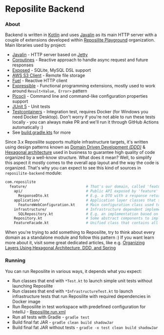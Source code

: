 # Reposilite Backend

### About

Backend is written in [Kotlin](https://kotlinlang.org/) and uses [Javalin](https://javalin.io/) as its main HTTP server 
with a couple of extensions developed within [Reposilite Playground](https://github.com/reposilite-playground) organization.
Main libraries used by project:

* [Javalin](https://javalin.io/) - HTTP server based on [Jetty](https://www.eclipse.org/jetty/)
* [Coroutines](https://kotlinlang.org/docs/coroutines-overview.html) - Reactive approach to handle async request and future responses
* [Exposed](https://github.com/JetBrains/Exposed) - SQLite, MySQL DSL support
* [AWS S3 Client](https://github.com/aws/aws-sdk-java-v2) - Remote file storage
* [Fuel](https://github.com/kittinunf/fuel) - Reactive HTTP client
* [Expressible](https://github.com/panda-lang/expressible) - Functional programming extensions, mostly used to work around `Result<Value, Error>` pattern
* [Picocli](https://picocli.info/) - Command line and command-like configuration properties support
* [JUnit 5](https://junit.org/junit5/) - Unit tests
* [Testcontainers](https://www.testcontainers.org/) - Integration test, requires Docker (for Windows you need Docker Desktop). 
  Don't worry if you're not able to run these tests locally - you can always make PR and we'll run it through GitHub Actions automatically :)
* See [build.gradle.kts](https://github.com/dzikoysk/reposilite/blob/main/reposilite-backend/build.gradle.kts) for more

Since 3.x Reposilite supports multiple infrastructure targets, it's written using design patterns known as 
[Domain Driven Development _(DDD)_](https://en.wikipedia.org/wiki/Domain-driven_design) & 
[Hexagonal architecture](https://en.wikipedia.org/wiki/Hexagonal_architecture_(software)) used in business to guarantee high quality of code organized by a well-know structure. 
What does it mean? Well, to simplify this aspect it mostly comes to the overall app layout and the way the code is organized. 
That's why you can expect to see this kind of sources in `reposilite-backend` module:

```bash
com.reposilite
  feature/                           # That's our domain, called 'feature'
    api/                             # Public API exposed by 'feature' domain
      ResponseDto.kt                 # E.g. a DTO with a response returned by FeatureFacade
    application/                     # Application layer classes that somehow configures the given domain
      FeatureWebConfiguration.kt     # Main configuration class used to register domain in Reposilite app
    infrastructure/                  # Infrastructure dependent implementations
      SQLRepository.kt               # E.g. an implementation based on SQL
    Repository.kt                    # Some abstract components to implement by various infrastructure impls
    FeatureFacade.kt                 # Unified class that contains all public methods exposed by the given domain
```

When you're trying to add something to Reposilite, try to think about every domain as a standalone module and follow this pattern :)
If you want learn more about it, visit some great dedicated articles, like e.g. [Organizing Layers Using Hexagonal Architecture, DDD, and Spring](https://www.baeldung.com/hexagonal-architecture-ddd-spring)

### Running 

You can run Reposilite in various ways, it depends what you expect:

* Run classes that end with `*Test.kt` to launch simple unit tests without launching Reposilite
* Run classes that end with `*InfrastructureTest.kt` to launch infrastructure tests that run Reposilite with required dependencies in Docker image
* Run Reposilite in test workspace with predefined configuration for IntelliJ - [Reposilite.run.xml](https://github.com/dzikoysk/reposilite/blob/main/.run/Reposilite.run.xml)
* Run all tests with Gradle - `gradle test`
* Build final fat JAR - `gradle clean build shadowJar`
* Build final fat JAR without tests - `gradle -x test clean build shadowJar`
